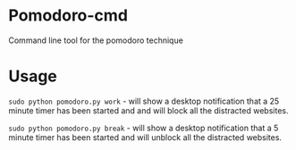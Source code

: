 # Pomodoro-cmd
Command line tool for the pomodoro technique

# Usage

``sudo python pomodoro.py work`` - will show a desktop notification that a 25 minute timer has been started and and will block all the distracted websites.

``sudo python pomodoro.py break`` - will show a desktop notification that a 5 minute timer has been started and will unblock all the distracted websites.
